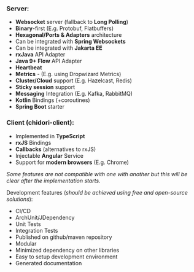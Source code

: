 ### Server:

- **Websocket** server (fallback to **Long Polling**)
- **Binary**-first (E.g. Protobuf, Flatbuffers)
- **Hexagonal/Ports & Adapters** architecture
- Can be integrated with **Spring Websockets**
- Can be integrated with **Jakarta EE**
- **rxJava** API Adapter
- **Java 9+ Flow** API Adapter
- **Heartbeat**
- **Metrics** -  (E.g. using Dropwizard Metrics)
- **Cluster/Cloud** support (E.g. Hazelcast, Redis)
- **Sticky session** support
- **Messaging** Integration (E.g. Kafka, RabbitMQ)
- **Kotlin** Bindings (+coroutines)
- **Spring Boot** starter

### Client (chidori-client):

- Implemented in **TypeScript**
- **rxJS** Bindings
- **Callbacks** (alternatives to rxJS)
- Injectable **Angular** Service
- Support for **modern browsers** (E.g. Chrome)

*Some features are not compatible with one with another but this will be clear after the implementation starts.*

Development features (*should be achieved using free and open-source solutions*):
* CI/CD
* ArchUnit/JDependency
* Unit Tests
* Integration Tests
* Published on github/maven repository
* Modular
* Minimized dependency on other libraries
* Easy to setup development environment
* Generated documentation
